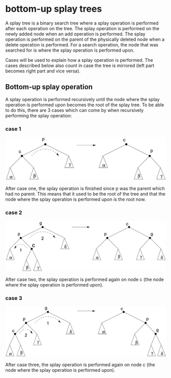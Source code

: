 # bottom-up splay trees

A splay tree is a binary search tree where a splay operation is performed after each operation on the tree. The splay operation is performed on the newly added node when an add operation is performed. The splay operation is performed on the parent of the physically deleted node when a delete operation is performed. For a search operation, the node that was searched for is where the splay operation is performed upon.

Cases will be used to explain how a splay operation is performed. The cases described below also count in case the tree is mirrored (left part becomes right part and vice versa).

## Bottom-up splay operation

A splay operation is performed recursively until the node where the splay operation is performed upon becomes the root of the splay tree. To be able to do this, there are 3 cases which can come by when recursively performing the splay operation:

### case 1

![case 1](images/case1.png)

After case one, the splay operation is finished since p was the parent which had no parent. This means that it used to be the root of the tree and that the node where the splay operation is performed upon is the root now.

### case 2

![case 2](images/case2.png)

After case two, the splay operation is performed again on node c (the node where the splay operation is performed upon).

### case 3

![case 3](images/case3.png)

After case three, the splay operation is performed again on node c (the node where the splay operation is performed upon).